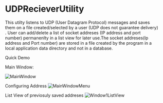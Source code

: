 # UDPRecieverUtility
This utilty listens to UDP (User Datagram Protocol) messages and saves them on a file created/selected by a user (UDP does not guarantee delivery) .
User can add/delete a list of socket addreses (IP address and port number) permanenlty in a list view for later use.The socket addreses(Ip address and Port number) are 
stored in a file created by the program in a local application data directory and not in a database.

Quick Demo


Main Window:

![MainWindow](https://user-images.githubusercontent.com/47106767/119206619-4197e600-ba61-11eb-9f0d-cbd72bb3be38.png)


Configuring Address 
![MainWindowMenu](https://user-images.githubusercontent.com/47106767/119206728-9c314200-ba61-11eb-91c9-8172f41ad30f.png)


List View of previosuly saved addreses
![Window1ListView](https://user-images.githubusercontent.com/47106767/119206849-f4684400-ba61-11eb-94f2-fb0b1b27dee7.png)









